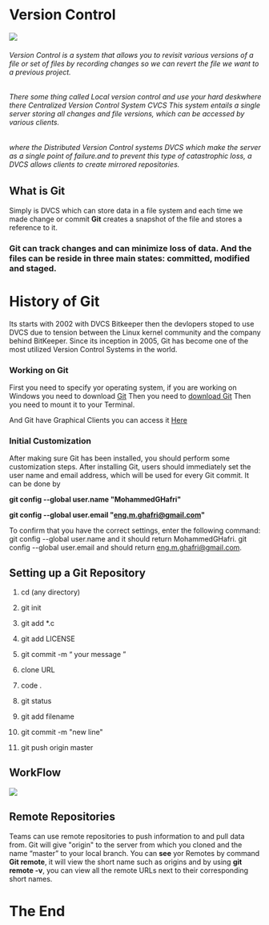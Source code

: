 # Version Control

![](https://images.ctfassets.net/vfzqbr9skrdg/3EpcFkGyOZhpgIqWVOWNWp/187ae333642f01d59f938f991e1ab516/git.svg)

###### Version Control is a system that allows you to revisit various versions of a file or set of files by recording changes so we can revert the file we want to a previous project.

###### There some thing called Local version control and use your hard deskwhere there Centralized Version Control System CVCS This system entails a single server storing all changes and file versions, which can be accessed by various clients.
###### where the  Distributed Version Control systems DVCS which make the server as a single point of failure.and to prevent this type of catastrophic loss, a DVCS allows clients to create mirrored repositories.

## What is Git

Simply is DVCS which can store data in a file system and each time we made change or commit **Git** creates a snapshot of the file and stores a reference to it.

### Git can track changes and can minimize loss of data. And the files can be reside in three main states: committed, modified and staged.

# History of Git
Its starts with 2002 with DVCS Bitkeeper then the devlopers stoped to use DVCS due to tension between the Linux kernel community and the company behind BitKeeper. Since its inception in 2005, Git has become one of the most utilized Version Control Systems in the world.

### Working on Git

First you need to specify yor operating system, if you are working on Windows you need to download [Git](http://git-scm.com/download/win)
Then you need to [download Git](http://windows.github.com) Then you need to mount it to your Terminal.

And Git have Graphical Clients you can access it [Here](https://git-scm.com/downloads/guis)
### Initial Customization
After making sure Git has been installed, you should perform some customization steps.
After installing Git, users should immediately set the user name and email address, which will be used for every Git commit.
It can be done by 

**git config --global user.name "MohammedGHafri"**

**git config --global user.email "eng.m.ghafri@gmail.com"**

To confirm that you have the correct settings, enter the following command:
git config --global user.name and it should return MohammedGHafri.
git config --global user.email and should return eng.m.ghafri@gmail.com.

## **Setting up a Git Repository**
1. cd (any directory)
2. git init
3. git add *.c
4. git add LICENSE
5. git commit -m “ your message ”

6. clone URL
9. code .
7. git status
8. git add filename
9. git commit -m "new line"
10. git push origin master


## WorkFlow

![](https://www.udemy.com/blog/wp-content/uploads/2015/08/image006.png)

## Remote Repositories
Teams can use remote repositories to push information to and pull data from.
Git will give "origin" to the server from which you cloned and the name “master” to your local branch.
You can **see** yor Remotes by command **Git remote**, it will view the short name such as origins and by using **git remote -v**, you can view all the remote URLs next to their corresponding short names.

# The End






